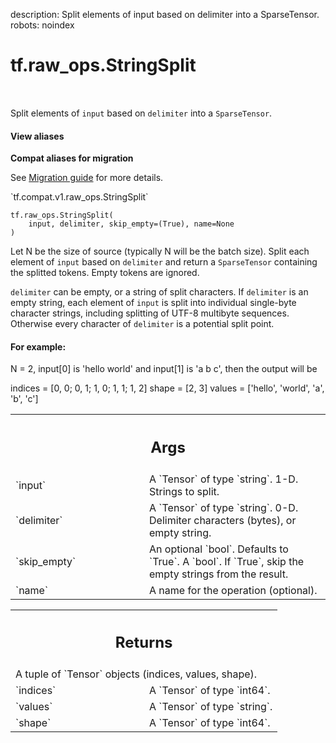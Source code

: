 description: Split elements of input based on delimiter into a SparseTensor.
robots: noindex

# tf.raw_ops.StringSplit

<!-- Insert buttons and diff -->

<table class="tfo-notebook-buttons tfo-api nocontent" align="left">

</table>



Split elements of `input` based on `delimiter` into a `SparseTensor`.

<section class="expandable">
  <h4 class="showalways">View aliases</h4>
  <p>
<b>Compat aliases for migration</b>
<p>See
<a href="https://www.tensorflow.org/guide/migrate">Migration guide</a> for
more details.</p>
<p>`tf.compat.v1.raw_ops.StringSplit`</p>
</p>
</section>

<pre class="devsite-click-to-copy prettyprint lang-py tfo-signature-link">
<code>tf.raw_ops.StringSplit(
    input, delimiter, skip_empty=(True), name=None
)
</code></pre>



<!-- Placeholder for "Used in" -->

Let N be the size of source (typically N will be the batch size). Split each
element of `input` based on `delimiter` and return a `SparseTensor`
containing the splitted tokens. Empty tokens are ignored.

`delimiter` can be empty, or a string of split characters. If `delimiter` is an
 empty string, each element of `input` is split into individual single-byte
 character strings, including splitting of UTF-8 multibyte sequences. Otherwise
 every character of `delimiter` is a potential split point.

#### For example:

N = 2, input[0] is 'hello world' and input[1] is 'a b c', then the output
will be

indices = [0, 0;
           0, 1;
           1, 0;
           1, 1;
           1, 2]
shape = [2, 3]
values = ['hello', 'world', 'a', 'b', 'c']



<!-- Tabular view -->
 <table class="responsive fixed orange">
<colgroup><col width="214px"><col></colgroup>
<tr><th colspan="2"><h2 class="add-link">Args</h2></th></tr>

<tr>
<td>
`input`
</td>
<td>
A `Tensor` of type `string`. 1-D. Strings to split.
</td>
</tr><tr>
<td>
`delimiter`
</td>
<td>
A `Tensor` of type `string`.
0-D. Delimiter characters (bytes), or empty string.
</td>
</tr><tr>
<td>
`skip_empty`
</td>
<td>
An optional `bool`. Defaults to `True`.
A `bool`. If `True`, skip the empty strings from the result.
</td>
</tr><tr>
<td>
`name`
</td>
<td>
A name for the operation (optional).
</td>
</tr>
</table>



<!-- Tabular view -->
 <table class="responsive fixed orange">
<colgroup><col width="214px"><col></colgroup>
<tr><th colspan="2"><h2 class="add-link">Returns</h2></th></tr>
<tr class="alt">
<td colspan="2">
A tuple of `Tensor` objects (indices, values, shape).
</td>
</tr>
<tr>
<td>
`indices`
</td>
<td>
A `Tensor` of type `int64`.
</td>
</tr><tr>
<td>
`values`
</td>
<td>
A `Tensor` of type `string`.
</td>
</tr><tr>
<td>
`shape`
</td>
<td>
A `Tensor` of type `int64`.
</td>
</tr>
</table>


